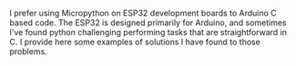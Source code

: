 I prefer using Micropython on ESP32 development boards to Arduino C based code. 
The ESP32 is designed primarily for Arduino, and sometimes I've found python challenging performing tasks that are straightforward in C. 
I provide here some examples of solutions I have found to those problems.
